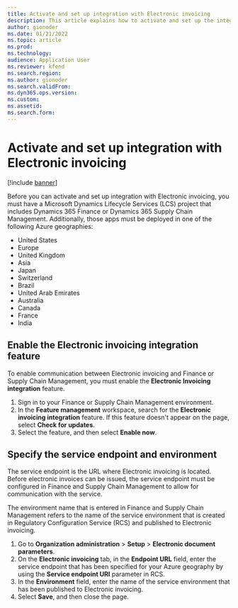 ```yaml
---
title: Activate and set up integration with Electronic invoicing
description: This article explains how to activate and set up the integration of Microsoft Dynamics 365 Finance and Dynamics 365 Supply Chain Management with Electronic invoicing.
author: gionoder
ms.date: 01/21/2022
ms.topic: article
ms.prod: 
ms.technology: 
audience: Application User
ms.reviewer: kfend
ms.search.region: 
ms.author: gionoder
ms.search.validFrom: 
ms.dyn365.ops.version: 
ms.custom: 
ms.assetid: 
ms.search.form: 
---
```


# Activate and set up integration with Electronic invoicing

[!include [banner](../../includes/banner.md)]

Before you can activate and set up integration with Electronic invoicing, you must have a Microsoft Dynamics Lifecycle Services (LCS) project that includes Dynamics 365 Finance or Dynamics 365 Supply Chain Management. Additionally, those apps must be deployed in one of the following Azure geographies:

- United States
- Europe
- United Kingdom
- Asia
- Japan
- Switzerland
- Brazil
- United Arab Emirates
- Australia
- Canada
- France
- India

## Enable the Electronic invoicing integration feature

To enable communication between Electronic invoicing and Finance or Supply Chain Management, you must enable the **Electronic Invoicing integration** feature.

1. Sign in to your Finance or Supply Chain Management environment.
2. In the **Feature management** workspace, search for the **Electronic invoicing integration** feature. If this feature doesn't appear on the page, select **Check for updates**.
3. Select the feature, and then select **Enable now**.

## Specify the service endpoint and environment

The service endpoint is the URL where Electronic invoicing is located. Before electronic invoices can be issued, the service endpoint must be configured in Finance and Supply Chain Management to allow for communication with the service.

The environment name that is entered in Finance and Supply Chain Management refers to the name of the service environment that is created in Regulatory Configuration Service (RCS) and published to Electronic invoicing.

1. Go to **Organization administration** \> **Setup** \> **Electronic document parameters**.
2. On the **Electronic invoicing** tab, in the **Endpoint URL** field, enter the service endpoint that has been specified for your Azure geography by using the **Service endpoint URI** parameter in RCS.
3. In the **Environment** field, enter the name of the service environment that has been published to Electronic invoicing.
4. Select **Save**, and then close the page.
